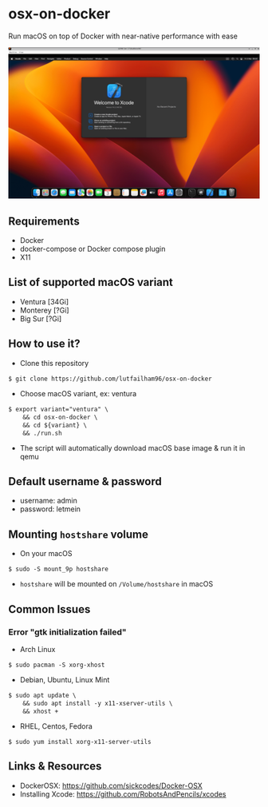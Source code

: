 # osx-on-docker
Run macOS on top of Docker with near-native performance with ease

![Alt text](/screenshots/xcode.png?raw=true "Xcode")

## Requirements
- Docker
- docker-compose or Docker compose plugin
- X11

## List of supported macOS variant
- Ventura  [34Gi]
- Monterey [?Gi]
- Big Sur  [?Gi]

## How to use it?
- Clone this repository
```shell
$ git clone https://github.com/lutfailham96/osx-on-docker
```
- Choose macOS variant, ex: ventura
```shell
$ export variant="ventura" \
    && cd osx-on-docker \
    && cd ${variant} \
    && ./run.sh
```
- The script will automatically download macOS base image & run it in qemu

## Default username & password
- username: admin
- password: letmein

## Mounting `hostshare` volume
- On your macOS
```shell
$ sudo -S mount_9p hostshare
```
- `hostshare` will be mounted on `/Volume/hostshare` in macOS

## Common Issues
### Error "gtk initialization failed"
- Arch Linux
``` shell
$ sudo pacman -S xorg-xhost
```
- Debian, Ubuntu, Linux Mint
```shell
$ sudo apt update \
    && sudo apt install -y x11-xserver-utils \
    && xhost +
```
- RHEL, Centos, Fedora
```shell
$ sudo yum install xorg-x11-server-utils
```

## Links & Resources
- DockerOSX: https://github.com/sickcodes/Docker-OSX
- Installing Xcode: https://github.com/RobotsAndPencils/xcodes

